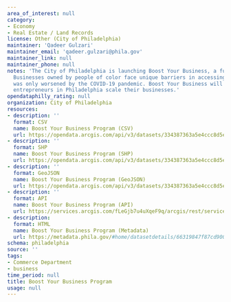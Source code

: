 ```yaml
---
area_of_interest: null
category:
- Economy
- Real Estate / Land Records
license: Other (City of Philadelphia)
maintainer: 'Qadeer Gulzari'
maintainer_email: 'qadeer.gulzari@phila.gov'
maintainer_link: null
maintainer_phone: null
notes: 'The City of Philadelphia is launching Boost Your Business, a fund for equitable business growth.
  Businesses owned by people of color face unique barriers in accessing resources and opportunities, which
  was only worsened by the COVID-19 pandemic. Boost Your Business will provide funding to help diverse
  entrepreneurs in Philadelphia scale their businesses.'
opendataphilly_rating: null
organization: City of Philadelphia
resources:
- description: ''
  format: CSV
  name: Boost Your Business Program (CSV)
  url: https://opendata.arcgis.com/api/v3/datasets/334387363a5e4ccc8d5e7f5e556192fc_0/downloads/data?format=csv&spatialRefId=4326&where=1%3D1
- description: ''
  format: SHP
  name: Boost Your Business Program (SHP)
  url: https://opendata.arcgis.com/api/v3/datasets/334387363a5e4ccc8d5e7f5e556192fc_0/downloads/data?format=shp&spatialRefId=4326&where=1%3D1
- description: ''
  format: GeoJSON
  name: Boost Your Business Program (GeoJSON)
  url: https://opendata.arcgis.com/api/v3/datasets/334387363a5e4ccc8d5e7f5e556192fc_0/downloads/data?format=geojson&spatialRefId=4326&where=1%3D1  
- description: ''
  format: API
  name: Boost Your Business Program (API)
  url: https://services.arcgis.com/fLeGjb7u4uXqeF9q/arcgis/rest/services/boost_your_business/FeatureServer/0/query?outFields=*&where=1%3D1  
- description:
  format: HTML
  name: Boost Your Business Program (Metadata)
  url: https://metadata.phila.gov/#home/datasetdetails/66319847f87cd90028649038/representationdetails/66319847f87cd90028649060/  
schema: philadelphia
source: ''
tags:
- Commerce Department
- business
time_period: null
title: Boost Your Business Program
usage: null
---
```

